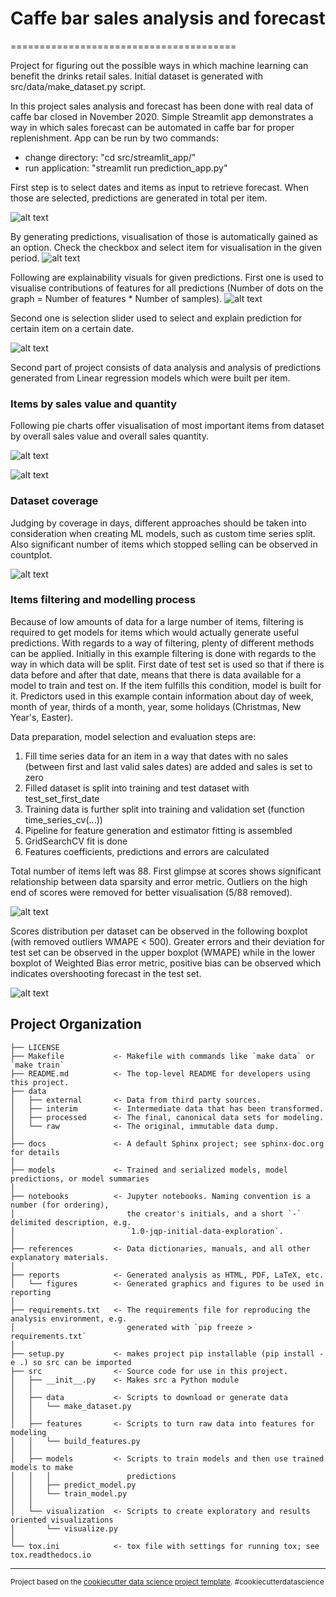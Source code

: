 # Caffe bar sales analysis and forecast
=======================================


Project for figuring out the possible ways in which machine learning can benefit the drinks retail sales.
Initial dataset is generated with src/data/make_dataset.py script.


In this project sales analysis and forecast has been done with real data of caffe bar closed in November 2020.
Simple Streamlit app demonstrates a way in which sales forecast can be automated in caffe bar for proper replenishment.
App can be run by two commands: 
- change directory: "cd src/streamlit_app/"
- run application: "streamlit run prediction_app.py"

First step is to select dates and items as input to retrieve forecast.
When those are selected, predictions are generated in total per item.

![alt text](images/select_dates_and_items.PNG)

By generating predictions, visualisation of those is automatically gained as an option.
Check the checkbox and select item for visualisation in the given period.
![alt text](images/visual_preds.PNG)

Following are explainability visuals for given predictions.
First one is used to visualise contributions of features for all predictions 
(Number of dots on the graph = Number of features * Number of samples).
![alt text](images/explain_preds.PNG)

Second one is selection slider used to select and explain prediction for certain item on a certain date.

![alt text](images/explain_preds_daily.PNG)


Second part of project consists of data analysis and analysis of 
predictions generated from Linear regression models which were built per item.

### Items by sales value and quantity

Following pie charts offer visualisation of most important items from dataset by overall sales value and
overall sales quantity.

![alt text](images/pie_chart_1.PNG)

![alt text](images/pie_chart_2.PNG)


### Dataset coverage

Judging by coverage in days, different approaches should be taken into consideration when creating ML models,
such as custom time series split. Also significant number of items which stopped selling can be observed in countplot.

![alt text](images/days_coverage.png)

### Items filtering and modelling process

Because of low amounts of data for a large number of items, filtering is required to get models for items 
which would actually generate useful predictions. With regards to a way of filtering, plenty of different methods can be applied.
Initially in this example filtering is done with regards to the way in which data will be split.
First date of test set is used so that if there is data before and after that date, means that there is data available for a model to train and test on.
If the item fulfills this condition, model is built for it. 
Predictors used in this example contain information about day of week, month of year, thirds of a month, year, some holidays (Christmas, New Year's, Easter). 

Data preparation, model selection and evaluation steps are:
1. Fill time series data for an item in a way that dates with no sales (between first and last valid sales dates) are added and sales is set to zero
2. Filled dataset is split into training and test dataset with test_set_first_date
3. Training data is further split into training and validation set (function time_series_cv(...))
3. Pipeline for feature generation and estimator fitting is assembled
4. GridSearchCV fit is done
5. Features coefficients, predictions and errors are calculated

Total number of items left was 88.
First glimpse at scores shows significant relationship between data sparsity and error metric. 
Outliers on the high end of scores were removed for better visualisation (5/88 removed).

![alt text](images/sparsity_and_wmape.PNG)

Scores distribution per dataset can be observed in the following boxplot (with removed outliers WMAPE < 500).
Greater errors and their deviation for test set can be observed in the upper boxplot (WMAPE) while in the lower boxplot of Weighted Bias error metric, 
positive bias can be observed which indicates overshooting forecast in the test set.

![alt text](images/datasets_wmape_wbias.PNG)


Project Organization
------------

    ├── LICENSE
    ├── Makefile           <- Makefile with commands like `make data` or `make train`
    ├── README.md          <- The top-level README for developers using this project.
    ├── data
    │   ├── external       <- Data from third party sources.
    │   ├── interim        <- Intermediate data that has been transformed.
    │   ├── processed      <- The final, canonical data sets for modeling.
    │   └── raw            <- The original, immutable data dump.
    │
    ├── docs               <- A default Sphinx project; see sphinx-doc.org for details
    │
    ├── models             <- Trained and serialized models, model predictions, or model summaries
    │
    ├── notebooks          <- Jupyter notebooks. Naming convention is a number (for ordering),
    │                         the creator's initials, and a short `-` delimited description, e.g.
    │                         `1.0-jqp-initial-data-exploration`.
    │
    ├── references         <- Data dictionaries, manuals, and all other explanatory materials.
    │
    ├── reports            <- Generated analysis as HTML, PDF, LaTeX, etc.
    │   └── figures        <- Generated graphics and figures to be used in reporting
    │
    ├── requirements.txt   <- The requirements file for reproducing the analysis environment, e.g.
    │                         generated with `pip freeze > requirements.txt`
    │
    ├── setup.py           <- makes project pip installable (pip install -e .) so src can be imported
    ├── src                <- Source code for use in this project.
    │   ├── __init__.py    <- Makes src a Python module
    │   │
    │   ├── data           <- Scripts to download or generate data
    │   │   └── make_dataset.py
    │   │
    │   ├── features       <- Scripts to turn raw data into features for modeling
    │   │   └── build_features.py
    │   │
    │   ├── models         <- Scripts to train models and then use trained models to make
    │   │   │                 predictions
    │   │   ├── predict_model.py
    │   │   └── train_model.py
    │   │
    │   └── visualization  <- Scripts to create exploratory and results oriented visualizations
    │       └── visualize.py
    │
    └── tox.ini            <- tox file with settings for running tox; see tox.readthedocs.io


--------

<p><small>Project based on the <a target="_blank" href="https://drivendata.github.io/cookiecutter-data-science/">cookiecutter data science project template</a>. #cookiecutterdatascience</small></p>
